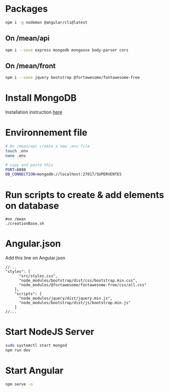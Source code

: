 # Packages
```bash
npm i -g nodemon @angular/cli@latest
```

## On /mean/api
```bash
npm i --save express mongodb mongoose body-parser cors
```

## On /mean/front
```bash
npm i --save jquery bootstrap @fortawesome/fontawesome-free
```

# Install MongoDB
Installation instruction [here](https://docs.mongodb.com/manual/tutorial/install-mongodb-on-ubuntu/)

# Environnement file
```bash
# On /mean/api create a new .env file
touch .env
nano .env

# copy and paste this
PORT=8888
DB_CONNECTION=mongodb://localhost:27017/SUPERVENTES
```

# Run scripts to create & add elements on database
```
#on /mean
./creationBase.sh
``` 

# Angular.json
Add this line on Angular.json
```json5
//...
"styles": [
      "src/styles.css",
      "node_modules/bootstrap/dist/css/bootstrap.min.css",
      "node_modules/@fortawesome/fontawesome-free/css/all.css"
    ],
    "scripts": [
      "node_modules/jquery/dist/jquery.min.js",
      "node_modules/bootstrap/dist/js/bootstrap.min.js"
    ]
//...
```
# Start NodeJS Server
```bash
sudo systemctl start mongod
npm run dev
```

# Start Angular
```bash
npm serve -o
```